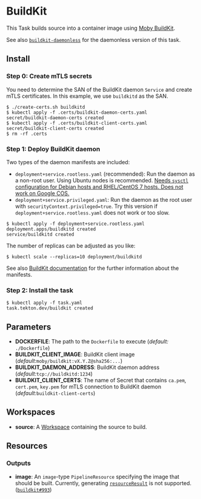 # BuildKit

This Task builds source into a container image using [Moby BuildKit](https://github.com/moby/buildkit).

See also [`buildkit-daemonless`](../buildkit-daemonless) for the daemonless version of this task.

## Install

### Step 0: Create mTLS secrets

You need to determine the SAN of the BuildKit daemon `Service` and create mTLS certificates.
In this example, we use `buildkitd` as the SAN.

```console
$ ./create-certs.sh buildkitd
$ kubectl apply -f .certs/buildkit-daemon-certs.yaml
secret/buildkit-daemon-certs created
$ kubectl apply -f .certs/buildkit-client-certs.yaml
secret/buildkit-client-certs created
$ rm -rf .certs
```

### Step 1: Deploy BuildKit daemon

Two types of the daemon manifests are included:

* `deployment+service.rootless.yaml` (recommended):
  Run the daemon as a non-root user.
  Using Ubuntu nodes is recommended.
  [Needs `sysctl` configuration for Debian hosts and RHEL/CentOS 7 hosts. Does not work on Google COS.](https://github.com/moby/buildkit/blob/master/docs/rootless.md)
* `deployment+service.privileged.yaml`:
  Run the daemon as the root user with `securityContext.privileged=true`.
  Try this version if `deployment+service.rootless.yaml` does not work or too slow.

```console
$ kubectl apply -f deployment+service.rootless.yaml
deployment.apps/buildkitd created
service/buildkitd created
```

The number of replicas can be adjusted as you like:

```console
$ kubectl scale --replicas=10 deployment/buildkitd
```

See also [BuildKit documentation](https://github.com/moby/buildkit/tree/master/examples/kubernetes) for the further information about the manifests.

### Step 2: Install the task

```console
$ kubectl apply -f task.yaml
task.tekton.dev/buildkit created
```

## Parameters

* **DOCKERFILE**: The path to the `Dockerfile` to execute (_default:_  `./Dockerfile`)
* **BUILDKIT_CLIENT_IMAGE**: BuildKit client image (_default:_`moby/buildkit:vX.Y.Z@sha256:...`)
* **BUILDKIT_DAEMON_ADDRESS**: BuildKit daemon address  (_default:_`tcp://buildkitd:1234`)
* **BUILDKIT_CLIENT_CERTS**: The name of Secret that contains `ca.pem`, `cert.pem`, `key.pem`
  for mTLS connection to BuildKit daemon (_default:_`buildkit-client-certs`)

## Workspaces

* **source**: A [Workspace](https://github.com/tektoncd/pipeline/blob/main/docs/workspaces.md) containing the source to build.

## Resources

### Outputs

* **image**: An `image`-type `PipelineResource` specifying the image that should be built.
  Currently, generating [`resourceResult`](https://github.com/tektoncd/pipeline/blob/main/docs/resources.md#image-resource) is not supported. ([`buildkit#993`](https://github.com/moby/buildkit/issues/993))
